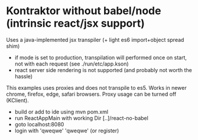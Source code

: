 # Kontraktor **without** babel/node (**intrinsic** react/jsx support) 

Uses a java-implemented jsx transpiler (+ light es6 import+object spread shim)

* if mode is set to production, transpilation will performed once on start, not with each request 
(see ./run/etc/app.kson)
* react server side rendering is not supported (and probably not worth the hassle)

This examples uses proxies and does not transpile to es5. 
Works in newer chrome, firefox, edge, safari browsers.
Proxy usage can be turned off (KClient).

* build or add to ide using mvn pom.xml
* run ReactAppMain with working Dir [..]/react-no-babel
* goto localhost:8080
* login with 'qweqwe' 'qweqwe' (or register)